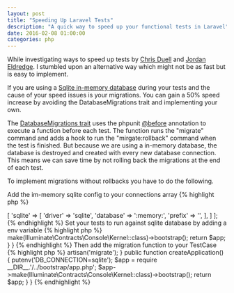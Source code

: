```yaml
---
layout: post
title: "Speeding Up Laravel Tests"
description: "A quick way to speed up your functional tests in Laravel"
date: 2016-02-08 01:00:00
categories: php
---
```

While investigating ways to speed up tests by [Chris Duell](http://www.chrisduell.com/blog/development/speeding-up-unit-tests-in-php/) 
and [Jordan Eldredge](https://jordaneldredge.com/blog/speed-up-laravel-tests-with-database-transactions/). I stumbled upon an 
alternative way which might not be as fast but is easy to implement.  

If you are using a [Sqlite in-memory database](https://www.sqlite.org/inmemorydb.html) during your tests and the cause of your 
speed issues is your migrations. You can gain a 50% speed increase by avoiding the DatabaseMigrations trait and implementing 
your own.

The [DatabaseMigrations trait](https://github.com/laravel/framework/blob/5.1/src/Illuminate/Foundation/Testing/DatabaseMigrations.php)
uses the phpunit [@before](https://phpunit.de/manual/current/en/appendixes.annotations.html#appendixes.annotations.before)
annotation to execute a function before each test. The function runs the "migrate" command and adds a hook to run the 
"mirgate:rollback" command when the test is finished. But because we are using a in-memory database, the database is destroyed 
and created with every new database connection. This means we can save time by not rolling back the migrations at the end of 
each test.

To implement migrations without rollbacks you have to do the following.

Add the im-memory sqlite config to your connections array
{% highlight php %}
<?php

#config/database.php

return [
    'connections' => [
        'sqlite' => [
            'driver'   => 'sqlite',
            'database' => ':memory:',
            'prefix'   => '',
        ],
    ]
];
{% endhighlight %}

Set your tests to run against sqlite database by adding a env variable
{% highlight php %}
<?php

#tests/TestCase.php

class class TestCase extends Illuminate\Foundation\Testing\TestCase
{
    protected $baseUrl = 'http://localhost';
  
    public function createApplication()
    {
        putenv('DB_CONNECTION=sqlite');
  
        $app = require __DIR__.'/../bootstrap/app.php';

        $app->make(Illuminate\Contracts\Console\Kernel::class)->bootstrap();

        return $app;
    }
}
{% endhighlight %}

Then add the migration function to your TestCase
{% highlight php %}
<?php

#tests/TestCase.php

class class TestCase extends Illuminate\Foundation\Testing\TestCase
{
    protected $baseUrl = 'http://localhost';
 
    /**
     * @before
     */
    public function runDatabaseMigrations()
    {
        $this->artisan('migrate');
    }
  
    public function createApplication()
    {
        putenv('DB_CONNECTION=sqlite');
  
        $app = require __DIR__.'/../bootstrap/app.php';

        $app->make(Illuminate\Contracts\Console\Kernel::class)->bootstrap();

        return $app;
    }
}
{% endhighlight %}
